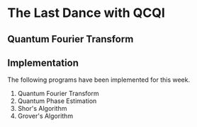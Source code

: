# The Last Dance with QCQI

## Quantum Fourier Transform


## Implementation
The following programs have been implemented for this week.

1. Quantum Fourier Transform
2. Quantum Phase Estimation
3. Shor's Algorithm
4. Grover's Algorithm
